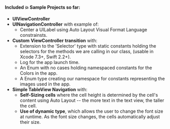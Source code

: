 
#### Included :boom: Sample Projects so far:

* **UIViewController**
* **UINavigationController** with example of: 
	* Center a UILabel using Auto Layout Visual Format Language constrainsts.
* **Custom** **ViewController** **transition** with:
	*  Extension to the 'Selector' type with static constants holding the selectors for the methods we are calling in our class, (usable in Xcode 7.3+, Swift 2.2+).
	* Log for the app launch time.
	* An Enum with no cases holding namespaced constants for the Colors in the app.
	* A  Enum type creating our namespace for constants representing the images used in the app. 
* **Simple TableView Navigation** with:
	* **Self-Sizing cells** where the cell height is determined by the cell's content using Auto Layout -- the more text in the text view, the taller the cell.
	* **Use of dynamic type**, which allows the user to change the font size at runtime. As the font size changes, the cells automatically adjust their size.
